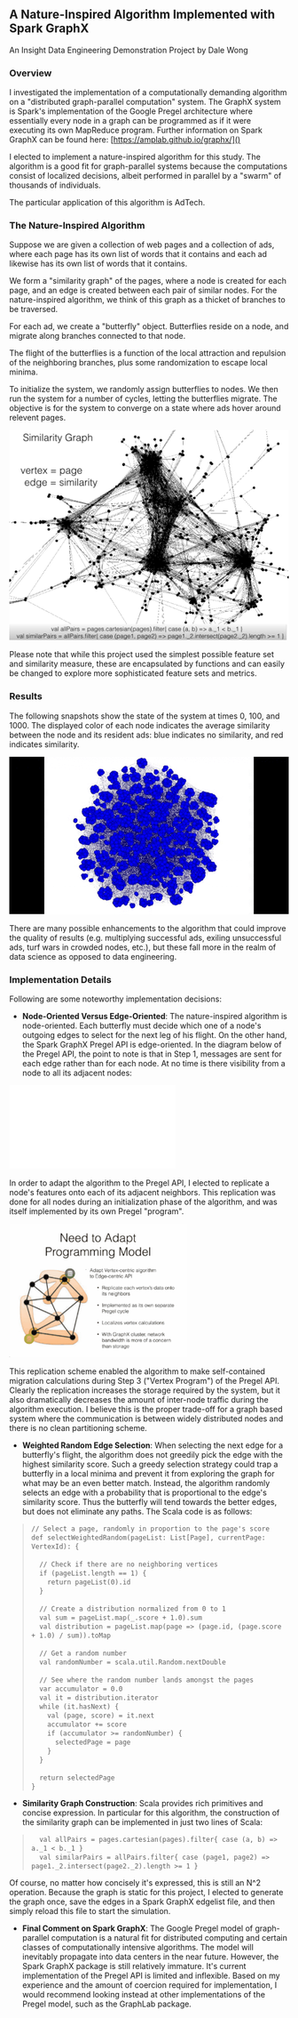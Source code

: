 ## A Nature-Inspired Algorithm Implemented with Spark GraphX ##

An Insight Data Engineering Demonstration Project by Dale Wong

### Overview ###

I investigated the implementation of a computationally demanding algorithm on a "distributed graph-parallel computation" system.  The GraphX system is Spark's implementation of the Google Pregel architecture where essentially every node in a graph can be programmed as if it were executing its own MapReduce program.  Further information on Spark GraphX can be found here:  [https://amplab.github.io/graphx/]()

I elected to implement a nature-inspired algorithm for this study.  The algorithm is a good fit for graph-parallel systems because the computations consist of localized decisions, albeit performed in parallel by a "swarm" of thousands of individuals.

The particular application of this algorithm is AdTech.

### The Nature-Inspired Algorithm ###

Suppose we are given a collection of web pages and a collection of ads, where each page has its own list of words that it contains and each ad likewise has its own list of words that it contains.

We form a "similarity graph" of the pages, where a node is created for each page, and an edge is created between each pair of similar nodes.  For the nature-inspired algorithm, we think of this graph as a thicket of branches to be traversed.

For each ad, we create a "butterfly" object.  Butterflies reside on a node, and migrate along branches connected to that node.

The flight of the butterflies is a function of the local attraction and repulsion of the neighboring branches, plus some randomization to escape local minima.

To initialize the system, we randomly assign butterflies to nodes.  We then run the system for a number of cycles, letting the butterflies migrate.  The objective is for the system to converge on a state where ads hover around relevent pages.

![similarity graph](./doc/similarity_graph.png?raw=true "similarity graph")

Please note that while this project used the simplest possible feature set and similarity measure, these are encapsulated by functions and can easily be changed to explore more sophisticated feature sets and metrics.

### Results ###

The following snapshots show the state of the system at times 0, 100, and 1000.  The displayed color of each node indicates the average similarity between the node and its resident ads:  blue indicates no similarity, and red indicates similarity.

![results](./doc/results.gif?raw=true "results")

There are many possible enhancements to the algorithm that could improve the quality of results (e.g. multiplying successful ads, exiling unsuccessful ads, turf wars in crowded nodes, etc.), but these fall more in the realm of data science as opposed to data engineering.

### Implementation Details ###

Following are some noteworthy implementation decisions:

- **Node-Oriented Versus Edge-Oriented**:  The nature-inspired algorithm is node-oriented.  Each butterfly must decide which one of a node's outgoing edges to select for the next leg of his flight.  On the other hand, the Spark GraphX Pregel API is edge-oriented.  In the diagram below of the Pregel API, the point to note is that in Step 1, messages are sent for each edge rather than for each node.  At no time is there visibility from a node to all its adjacent nodes:

![results](./doc/Pregel.pdf?raw=true "results")

In order to adapt the algorithm to the Pregel API, I elected to replicate a node's features onto each of its adjacent neighbors.  This replication was done for all nodes during an initialization phase of the algorithm, and was itself implemented by its own Pregel "program".

![replicate](./doc/replicate.gif?raw=true "replicate")

This replication scheme enabled the algorithm to make self-contained migration calculations during Step 3 ("Vertex Program") of the Pregel API.  Clearly the replication increases the storage required by the system, but it also dramatically decreases the amount of inter-node traffic during the algorithm execution.  I believe this is the proper trade-off for a graph based system where the communication is between widely distributed nodes and there is no clean partitioning scheme.

- **Weighted Random Edge Selection**:  When selecting the next edge for a butterfly's flight, the algorithm does not greedily pick the edge with the highest similarity score.  Such a greedy selection strategy could trap a butterfly in a local minima and prevent it from exploring the graph for what may be an even better match.  Instead, the algorithm randomly selects an edge with a probability that is proportional to the edge's similarity score.  Thus the butterfly will tend towards the better edges, but does not eliminate any paths.  The Scala code is as follows:

>     // Select a page, randomly in proportion to the page's score
>     def selectWeightedRandom(pageList: List[Page], currentPage: VertexId): {
> 
>       // Check if there are no neighboring vertices
>       if (pageList.length == 1) {
>         return pageList(0).id
>       }
>       
>       // Create a distribution normalized from 0 to 1
>       val sum = pageList.map(_.score + 1.0).sum
>       val distribution = pageList.map(page => (page.id, (page.score + 1.0) / sum)).toMap
> 
>       // Get a random number
>       val randomNumber = scala.util.Random.nextDouble
> 
>       // See where the random number lands amongst the pages
>       var accumulator = 0.0
>       val it = distribution.iterator
>       while (it.hasNext) {
>         val (page, score) = it.next
>         accumulator += score
>         if (accumulator >= randomNumber) {
>           selectedPage = page
>         }
>       }
> 
>       return selectedPage
>     }

- **Similarity Graph Construction**:  Scala provides rich primitives and concise expression.  In particular for this algorithm, the construction of the similarity graph can be implemented in just two lines of Scala:

>       val allPairs = pages.cartesian(pages).filter{ case (a, b) => a._1 < b._1 }
>       val similarPairs = allPairs.filter{ case (page1, page2) => page1._2.intersect(page2._2).length >= 1 }

Of course, no matter how concisely it's expressed, this is still an N^2 operation.  Because the graph is static for this project, I elected to generate the graph once, save the edges in a Spark GraphX edgelist file, and then simply reload this file to start the simulation.

- **Final Comment on Spark GraphX**: The Google Pregel model of graph-parallel computation is a natural fit for distributed computing and certain classes of computationally intensive algorithms.  The model will inevitably propagate into data centers in the near future.  However, the Spark GraphX package is still relatively immature.  It's current implementation of the Pregel API is limited and inflexible.  Based on my experience and the amount of coercion required for implementation, I would recommend looking instead at other implementations of the Pregel model, such as the GraphLab package.